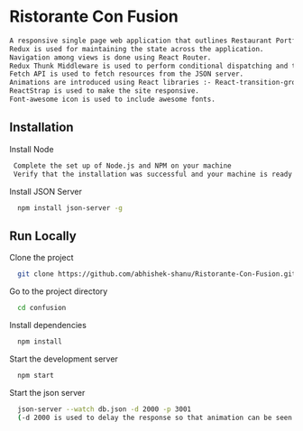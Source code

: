 # Ristorante Con Fusion
```bash
A responsive single page web application that outlines Restaurant Portfolio. It showcases what are the different dishes that the restaurant has to offer and essential information about it.
Redux is used for maintaining the state across the application.
Navigation among views is done using React Router.
Redux Thunk Middleware is used to perform conditional dispatching and to execute simple async logic.
Fetch API is used to fetch resources from the JSON server.
Animations are introduced using React libraries :- React-transition-group and React-animation-components.
ReactStrap is used to make the site responsive.
Font-awesome icon is used to include awesome fonts.
```
## Installation

Install Node
```bash
 Complete the set up of Node.js and NPM on your machine
 Verify that the installation was successful and your machine is ready for using Node.js and NPM.
```
Install JSON Server
```bash
  npm install json-server -g
```

## Run Locally

Clone the project

```bash
  git clone https://github.com/abhishek-shanu/Ristorante-Con-Fusion.git
```

Go to the project directory

```bash
  cd confusion
```

Install dependencies

```bash
  npm install
```

Start the development server

```bash
  npm start
```
Start the json server

```bash
  json-server --watch db.json -d 2000 -p 3001
  (-d 2000 is used to delay the response so that animation can be seen more easily)
```


  